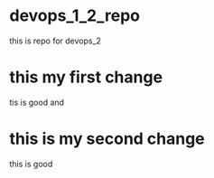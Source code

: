 # devops_1_2_repo
this is repo for devops_2

# this my first change
tis is good and 

# this is my second change 
this is good 

